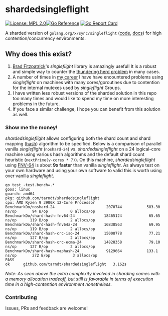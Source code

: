 # shardedsingleflight
 [![License: MPL 2.0](https://img.shields.io/badge/License-MPL_2.0-brightgreen.svg)](https://opensource.org/licenses/MPL-2.0)[![Go Reference](https://pkg.go.dev/badge/github.com/tarndt/shardedsingleflight.svg)](https://pkg.go.dev/github.com/tarndt/shardedsingleflight) [![Go Report Card](https://goreportcard.com/badge/github.com/tarndt/shardedsingleflight)](https://goreportcard.com/report/github.com/tarndt/shardedsingleflight)

A sharded version of `golang.org/x/sync/singleflight` ([code](https://github.com/golang/sync/tree/master/singleflight), [docs](https://pkg.go.dev/golang.org/x/sync/singleflight)) for high contention/concurrency environments.

## Why does this exist?

1. [Brad Fitzpatrick](https://en.wikipedia.org/wiki/Brad_Fitzpatrick)'s *singleflight* library is amazingly useful! It is a robust and simple way to counter the [thundering herd problem](https://en.wikipedia.org/wiki/Thundering_herd_problem) in many cases.
2. A number of times in [my career](https://www.linkedin.com/in/tylorarndt/) I have have encountered problems using *singleflight* on machines with many cores/goroutines due to contention for the internal mutexes used by *singleflight* Groups.
3. I have written less robust versions of the sharded solution in this repo too many times and would like to spend my time on more interesting problems in the future.
4. If you face a similar challenge, I hope you can benefit from this solution as well.

### Show me the money!

*shardedsingleflight* allows configuring both the shard count and shard mapping ([hash](https://pkg.go.dev/hash#Hash64)) algorithm to be specified. Below is a comparison of parallel vanilla *singleflight* (`noshard-24`) vs. *shardedsingleflight* on a 24 logical-core machine using various hash algorithms and the default shard count heuristic (`nextPrime(v-cores * 7)`). On this machine, *shardedsingleflight* using [FNV-64](https://pkg.go.dev/hash/fnv) is about **9x faster** than vanilla *singleflight*. As always test on your own hardware and using your own software to valid this is worth using over vanilla *singleflight*.
```
go test -test.bench=.*
goos: linux
goarch: amd64
pkg: github.com/tarndt/shardedsingleflight
cpu: AMD Ryzen 9 3900X 12-Core Processor
BenchmarkDo/noshard-24     			    	 2070744	       583.30 ns/op	      94 B/op	       0 allocs/op
BenchmarkDo/shard-hash-fnv64-24         	18465124	        65.65 ns/op	     119 B/op	       2 allocs/op
BenchmarkDo/shard-hash-fnv64a-24        	16838563	        69.95 ns/op	     119 B/op	       2 allocs/op
BenchmarkDo/shard-hash-crc-iso-24       	15008778	        77.21 ns/op	     127 B/op	       2 allocs/op
BenchmarkDo/shard-hash-crc-ecma-24      	14828358	        79.10 ns/op	     127 B/op	       2 allocs/op
BenchmarkDo/shard-hash-maphash-24       	 9129664	       133.1 ns/op	     272 B/op	       3 allocs/op
PASS
ok  	github.com/tarndt/shardedsingleflight	3.162s
```
*Note: As seen above the extra complexity involved in sharding comes with a memory allocation tradeoff, but still is favorable in terms of execution time in a high-contention environment nonetheless.*

### Contributing

Issues, PRs and feedback are welcome!